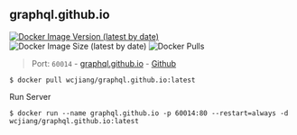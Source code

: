 graphql.github.io
---
[![Docker Image Version (latest by date)](https://img.shields.io/docker/v/wcjiang/graphql.github.io)](https://hub.docker.com/r/wcjiang/graphql.github.io) ![Docker Image Size (latest by date)](https://img.shields.io/docker/image-size/wcjiang/graphql.github.io) ![Docker Pulls](https://img.shields.io/docker/pulls/wcjiang/graphql.github.io)

> Port: `60014` - [graphql.github.io](https://graphql.github.io/)  - [Github](https://github.com/graphql/graphql.github.io)

```shell
$ docker pull wcjiang/graphql.github.io:latest
```

Run Server

```shell
$ docker run --name graphql.github.io -p 60014:80 --restart=always -d wcjiang/graphql.github.io:latest
```
